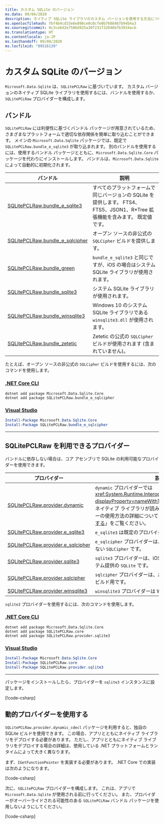 ```yaml
---
title: カスタム SQLite のバージョン
ms.date: 09/04/2020
description: ネイティブ SQLite ライブラリのカスタム バージョンを使用する方法について説明します。
ms.openlocfilehash: fbf4b4cd33e6e890ce0c0cfe0b7688487b94b4a3
ms.sourcegitcommit: 0c3ce6d2e7586d925a30f231f32046b7b3934acb
ms.translationtype: HT
ms.contentlocale: ja-JP
ms.lasthandoff: 09/08/2020
ms.locfileid: "89516139"
---
```

# <a name="custom-sqlite-versions"></a>カスタム SQLite のバージョン

`Microsoft.Data.Sqlite` は、`SQLitePCLRaw` に基づいています。 カスタム バージョンのネイティブ SQLite ライブラリを使用するには、バンドルを使用するか、`SQLitePCLRaw` プロバイダーを構成します。

## <a name="bundles"></a>バンドル

`SQLitePCLRaw` には利便性に基づくバンドル パッケージが用意されているため、さまざまなプラットフォームで適切な依存関係を簡単に取り込むことができます。 メインの `Microsoft.Data.Sqlite` パッケージでは、既定で `SQLitePCLRaw.bundle_e_sqlite3` が取り込まれます。 別のバンドルを使用するには、使用するバンドル パッケージとともに、`Microsoft.Data.Sqlite.Core` パッケージを代わりにインストールします。 バンドルは、`Microsoft.Data.Sqlite` によって自動的に初期化されます。

| バンドル | 説明 |
|--|--|
| [SQLitePCLRaw.bundle_e_sqlite3](https://www.nuget.org/packages/SQLitePCLRaw.bundle_e_sqlite3) | すべてのプラットフォームで同じバージョンの SQLite を提供します。 FTS4、FTS5、JSON1、R*Tree 拡張機能を含みます。 既定値です。 |
| [SQLitePCLRaw.bundle_e_sqlcipher](https://www.nuget.org/packages/SQLitePCLRaw.bundle_e_sqlcipher) | オープン ソースの非公式の `SQLCipher` ビルドを提供します。 |
| [SQLitePCLRaw.bundle_green](https://www.nuget.org/packages/SQLitePCLRaw.bundle_green) | `bundle_e_sqlite3` と同じですが、iOS の場合はシステム SQLite ライブラリが使用されます。 |
| [SQLitePCLRaw.bundle_sqlite3](https://www.nuget.org/packages/SQLitePCLRaw.bundle_sqlite3) | システム SQLite ライブラリが使用されます。 |
| [SQLitePCLRaw.bundle_winsqlite3](https://www.nuget.org/packages/SQLitePCLRaw.bundle_winsqlite3) | Windows 10 のシステム SQLite ライブラリである `winsqlite3.dll` が使用されます。 |
| [SQLitePCLRaw.bundle_zetetic](https://www.nuget.org/packages/SQLitePCLRaw.bundle_zetetic) | Zetetic の公式の `SQLCipher` ビルドが使用されます (含まれていません)。 |

たとえば、オープン ソースの非公式の `SQLCipher` ビルドを使用するには、次のコマンドを使用します。

### <a name="net-core-cli"></a>[.NET Core CLI](#tab/netcore-cli)

```dotnetcli
dotnet add package Microsoft.Data.Sqlite.Core
dotnet add package SQLitePCLRaw.bundle_e_sqlcipher
```

### <a name="visual-studio"></a>[Visual Studio](#tab/visual-studio)

``` PowerShell
Install-Package Microsoft.Data.Sqlite.Core
Install-Package SQLitePCLRaw.bundle_e_sqlcipher
```

---

## <a name="sqlitepclraw-available-providers"></a>SQLitePCLRaw を利用できるプロバイダー

バンドルに依存しない場合は、コア アセンブリで SQLite の利用可能なプロバイダーを使用できます。

| プロバイダー | 説明 |
|--|--|
| [SQLitePCLRaw.provider.dynamic](https://www.nuget.org/packages/SQLitePCLRaw.provider.dynamic) | `dynamic` プロバイダーでは <xref:System.Runtime.InteropServices.DllImportAttribute?displayProperty=nameWithType> 属性を使用する代わりにネイティブ ライブラリが読み込まれます。 このプロバイダーの使用方法の詳細については、「[動的プロバイダーを使用する](#use-the-dynamic-provider)」をご覧ください。 |
| [SQLitePCLRaw.provider.e_sqlite3](https://www.nuget.org/packages/SQLitePCLRaw.provider.e_sqlite3) | `e_sqlite3` は既定のプロバイダーです。 |
| [SQLitePCLRaw.provider.e_sqlcipher](https://www.nuget.org/packages/SQLitePCLRaw.provider.e_sqlcipher) | `e_sqlcipher` プロバイダーは、非公式でサポートされていない `SQLCipher` です。 |
| [SQLitePCLRaw.provider.sqlite3](https://www.nuget.org/packages/SQLitePCLRaw.provider.sqlite3) | `sqlite3` プロバイダーは、iOS、macOS、Linux 用のシステム提供の `SQLite` です。 |
| [SQLitePCLRaw.provider.sqlcipher](https://www.nuget.org/packages/SQLitePCLRaw.provider.sqlcipher) | `sqlcipher` プロバイダーは、`Zetetic` からの公式 `SQLCipher` ビルド用です。 |
| [SQLitePCLRaw.provider.winsqlite3](https://www.nuget.org/packages/SQLitePCLRaw.provider.winsqlite3) | `winsqlite3` プロバイダーは Windows 10 環境用です。 |

`sqlite3` プロバイダーを使用するには、次のコマンドを使用します。

### <a name="net-core-cli"></a>[.NET Core CLI](#tab/netcore-cli)

```dotnetcli
dotnet add package Microsoft.Data.Sqlite.Core
dotnet add package SQLitePCLRaw.core
dotnet add package SQLitePCLRaw.provider.sqlite3
```

### <a name="visual-studio"></a>[Visual Studio](#tab/visual-studio)

``` PowerShell
Install-Package Microsoft.Data.Sqlite.Core
Install-Package SQLitePCLRaw.core
Install-Package SQLitePCLRaw.provider.sqlite3
```

---

パッケージをインストールしたら、プロバイダーを `sqlite3` インスタンスに設定します。

[!code-csharp[](../../../../samples/snippets/standard/data/sqlite/SqliteProviderSample/Program.cs)]

## <a name="use-the-dynamic-provider"></a>動的プロバイダーを使用する

`SQLitePCLRaw.provider.dynamic_cdecl` パッケージを利用すると、独自の SQLite ビルドを使用できます。 この場合、アプリとともにネイティブ ライブラリをデプロイする必要があります。 ただし、アプリとともにネイティブ ライブラリをデプロイする場合の詳細は、使用している .NET プラットフォームとランタイムによって大きく異なります。

まず、`IGetFunctionPointer` を実装する必要があります。 .NET Core での実装は次のようになります。

[!code-csharp[](../../../../samples/snippets/standard/data/sqlite/SystemLibrarySample/Program.cs?name=snippet_NativeLibraryAdapter)]

次に、`SQLitePCLRaw` プロバイダーを構成します。 これは、アプリで `Microsoft.Data.Sqlite` が使用される前に行ってください。 また、プロバイダーがオーバーライドされる可能性のある `SQLitePCLRaw` バンドル パッケージを使用しないようにしてください。

[!code-csharp[](../../../../samples/snippets/standard/data/sqlite/SystemLibrarySample/Program.cs?name=snippet_SetProvider)]
